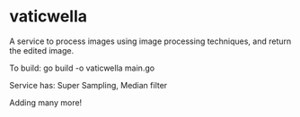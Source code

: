 # vaticwella
A service to process images using image processing techniques, and return the edited image.

To build: go build -o vaticwella main.go

Service has: 
	Super Sampling,	Median filter

Adding many more! 
